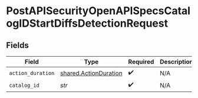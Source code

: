 # PostAPISecurityOpenAPISpecsCatalogIDStartDiffsDetectionRequest


## Fields

| Field                                                          | Type                                                           | Required                                                       | Description                                                    |
| -------------------------------------------------------------- | -------------------------------------------------------------- | -------------------------------------------------------------- | -------------------------------------------------------------- |
| `action_duration`                                              | [shared.ActionDuration](../../models/shared/actionduration.md) | :heavy_check_mark:                                             | N/A                                                            |
| `catalog_id`                                                   | *str*                                                          | :heavy_check_mark:                                             | N/A                                                            |